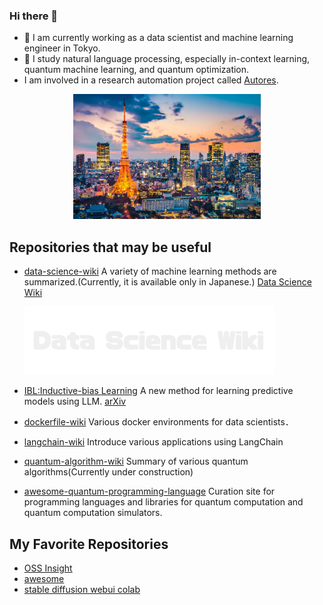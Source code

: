 ### Hi there 👋

- 🔭 I am currently working as a data scientist and machine learning engineer in Tokyo.
- 🌱 I study natural language processing, especially in-context learning, quantum machine learning, and quantum optimization.
- I am involved in a research automation project called [Autores](https://sites.google.com/view/automated-research/home?authuser=0).

<div style="text-align:center;">
    <img src="image/tokyo_yakei.png" alt="logo" width="300" />
</div>

## Repositories that may be useful
- [data-science-wiki](https://github.com/fuyu-quant/data-science-wiki)
  A variety of machine learning methods are summarized.(Currently, it is available only in Japanese.)
  [Data Science Wiki](https://www.data-science-wiki.net/)

  <a href="https://www.data-science-wiki.net/">
  <img src="image/dswiki.png" alt="Data Science Wiki" width="400"/></a>

- [IBL:Inductive-bias Learning](https://github.com/fuyu-quant/IBLM)
  A new method for learning predictive models using LLM.
  [arXiv](https://arxiv.org/abs/2308.09890)

- [dockerfile-wiki](https://github.com/fuyu-quant/dockerfile-wiki)
  Various docker environments for data scientists．

- [langchain-wiki](https://github.com/fuyu-quant/langchain-wiki)
  Introduce various applications using LangChain

- [quantum-algorithm-wiki](https://github.com/fuyu-quant/quantum-algorithm-wiki)
  Summary of various quantum algorithms(Currently under construction)

- [awesome-quantum-programming-language](https://github.com/fuyu-quant/awesome-quantum-programming-languages)
  Curation site for programming languages and libraries for quantum computation and quantum computation simulators.


## My Favorite Repositories
- [OSS Insight](https://ossinsight.io/collections/)
- [awesome](https://github.com/sindresorhus/awesome)
- [stable diffusion webui colab](https://github.com/camenduru/stable-diffusion-webui-colab)


